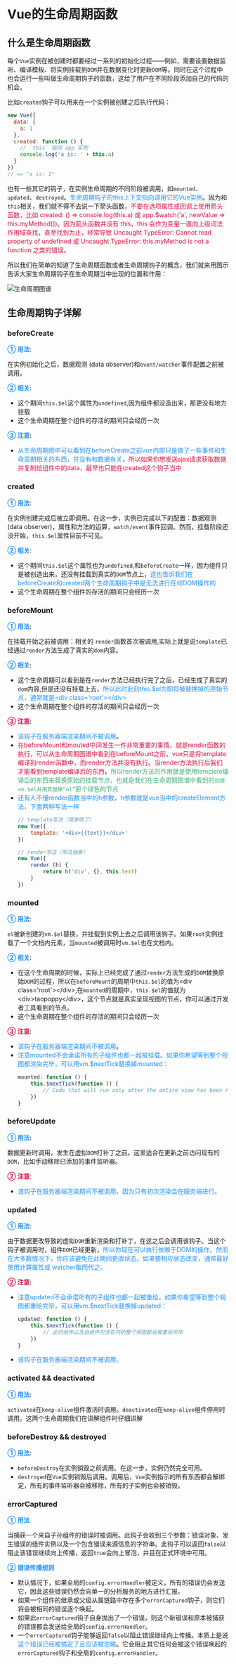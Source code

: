 # Vue的生命周期函数

## 什么是生命周期函数
每个`Vue`实例在被创建时都要经过一系列的初始化过程——例如，需要设置数据监听、编译模板、将实例挂载到`DOM`并在数据变化时更新`DOM`等。同时在这个过程中也会运行一些叫做生命周期钩子的函数，这给了用户在不同阶段添加自己的代码的机会。

比如`created`钩子可以用来在一个实例被创建之后执行代码：
```javascript
new Vue({
  data: {
    a: 1
  },
  created: function () {
    // `this` 指向 app 实例
    console.log('a is: ' + this.a)
  }
})
// => "a is: 1"
```
也有一些其它的钩子，在实例生命周期的不同阶段被调用，如`mounted`、`updated`、`destroyed`。<font color=#1E90FF>生命周期钩子的this上下文指向调用它的Vue实例</font>。因为和`this`相关，我们就不得不去说一下箭头函数，<font color=#DD1144>不要在选项属性或回调上使用箭头函数，比如 created: () => console.log(this.a) 或 app.$watch('a', newValue => this.myMethod())。因为箭头函数并没有 this，this 会作为变量一直向上级词法作用域查找，直至找到为止，经常导致 Uncaught TypeError: Cannot read property of undefined 或 Uncaught TypeError: this.myMethod is not a function 之类的错误。</font>

所以我们在简单的知道了生命周期函数或者生命周期钩子的概念，我们就来用图示告诉大家生命周期钩子在生命周期当中出现的位置和作用：

<img :src="$withBase('/vuessr_vue_lifecycle.png')" alt="生命周期图谱">

## 生命周期钩子详解

### beforeCreate
<font color=#1E90FF>**① 用法**</font>:

在实例初始化之后，数据观测 (data observer)和`event/watcher`事件配置之前被调用。

<font color=#1E90FF>**② 相关**</font>:

+ 这个期间`this.$el`这个属性为`undefined`,因为组件都没造出来，那更没有地方挂载
+ 这个生命周期在整个组件的存活的期间只会经历一次

<font color=#1E90FF>**③ 注意**</font>:

+ <font color=#1E90FF>从生命周期图中可以看到在beforeCreate之前vue内部只是做了一些事件和生命周期相关的东西，并没有和数据有关</font>，<font color=#DD1144>所以如果你想发送ajax请求获取数据并复制给组件中的data，最早也只能在created这个钩子当中</font>



### created
<font color=#1E90FF>**① 用法**</font>:

在实例创建完成后被立即调用。在这一步，实例已完成以下的配置：数据观测 (data observer)，属性和方法的运算，`watch/event`事件回调。然而，挂载阶段还没开始，`this.$el`属性目前不可见。

<font color=#1E90FF>**② 相关**</font>:

+ 这个期间`this.$el`这个属性也为`undefined`,和`beforeCreate`一样，因为组件只是被创造出来，还没有挂载到真实的`DOM`节点上，<font color=#1E90FF>这也告诉我们在beforeCreate和created两个生命周期钩子中是无法进行任何DOM操作的</font>
+ 这个生命周期在整个组件的存活的期间只会经历一次

### beforeMount
<font color=#1E90FF>**① 用法**</font>:

在挂载开始之前被调用：相关的 `render`函数首次被调用,实际上就是说`template`已经通过`render`方法生成了真实的`dom`内容。

<font color=#1E90FF>**② 相关**</font>:

+ 这个生命周期可以看到是在`render`方法已经执行完了之后，已经生成了真实的`dom`内容,但是还没有挂载上去，<font color=#1E90FF>所以此时此刻this.$el为即将被替换掉的原始节点，通常就是&lt;div class='root'&gt;&lt;/div&gt;</font>
+ 这个生命周期在整个组件的存活的期间只会经历一次

<font color=#DD1144>**③ 注意**</font>:

+ <font color=#1E90FF>该钩子在服务器端渲染期间不被调用</font>。
+ <font color=#DD1144>在beforeMount和mouted中间发生一件非常重要的事情，就是render函数的执行，可以从生命周期图谱中看到在beforeMount之前，vue只是将template编译到render函数中，而render方法并没有执行。当render方法执行后我们才能看到template编译后的东西</font>，<font color=#3eaf7c>所以render方法的作用就是使用template编译后的东西来替换原始的挂载节点，也就是我们在生命周期图谱中看到的`创建vm.$el并用其替换“el”`那个绿色的节点</font>
+ <font color=#1E90FF>还有人不懂render函数当中的h参数，h参数就是vue当中的createElement方法，下面两种写法一样</font>
	```javascript
	// template写法（简单明了）
	new Vue({
		template: '<div>{{text}}</div>'
	})

	// render写法（写法抽象）
	new Vue({
		render (h) {
			return h('div', {}, this.text)
		}
	})
	```
	

### mounted
<font color=#1E90FF>**① 用法**</font>:

`el`被新创建的`vm.$el`替换，并挂载到实例上去之后调用该钩子。如果`root`实例挂载了一个文档内元素，当`mounted`被调用时`vm.$el`也在文档内。

<font color=#1E90FF>**② 相关**</font>:

+ 在这个生命周期的时候，实际上已经完成了通过`render`方法生成的`DOM`替换原始`DOM`的过程，所以在`beforeMount`的周期中`this.$el`的值为&lt;div class='root'&gt;&lt;/div&gt;,在`mounted`的周期中，`this.$el`的值就为&lt;div&gt;taopoppy&lt;/div&gt;，这个节点就是真实呈现视图的节点，你可以通过开发者工具看到的节点。
+ 这个生命周期在整个组件的存活的期间只会经历一次

<font color=#DD1144>**③ 注意**</font>:

+ <font color=#1E90FF>该钩子在服务器端渲染期间不被调用</font>。
+ <font color=#1E90FF>注意mounted不会承诺所有的子组件也都一起被挂载。如果你希望等到整个视图都渲染完毕，可以用vm.$nextTick替换掉mounted：</font>
	```javascript
	mounted: function () {
		this.$nextTick(function () {
			// Code that will run only after the entire view has been rendered
		})
	}
	```
	
### beforeUpdate
<font color=#1E90FF>**① 用法**</font>:  

数据更新时调用，发生在虚拟`DOM`打补丁之前。这里适合在更新之前访问现有的`DOM`，比如手动移除已添加的事件监听器。

<font color=#DD1144>**② 注意**</font>:

+ <font color=#1E90FF>该钩子在服务器端渲染期间不被调用，因为只有初次渲染会在服务端进行。</font> 

### updated
<font color=#1E90FF>**① 用法**</font>:

由于数据更改导致的虚拟`DOM`重新渲染和打补丁，在这之后会调用该钩子。当这个钩子被调用时，组件`DOM`已经更新，<font color=#1E90FF>所以你现在可以执行依赖于DOM的操作。然而在大多数情况下，你应该避免在此期间更改状态。如果要相应状态改变，通常最好使用计算属性或 watcher取而代之。</font>

<font color=#DD1144>**② 注意**</font>:

+ <font color=#1E90FF>注意updated不会承诺所有的子组件也都一起被重绘。如果你希望等到整个视图都重绘完毕，可以用vm.$nextTick替换掉updated：</font>
	```javascript
	updated: function () {
		this.$nextTick(function () {
			// 此时组件以及自组件包含在内的整个视图都会被重绘完毕
		})
	}
	```
+ <font color=#1E90FF>该钩子在服务器端渲染期间不被调用。</font>

### activated && deactivated
<font color=#1E90FF>**① 用法**</font>:
 
`activated`在`keep-alive`组件激活时调用。`deactivated`在`keep-alive`组件停用时调用。这两个生命周期我们在讲解组件时仔细讲解

### beforeDestroy && destroyed
<font color=#1E90FF>**① 用法**</font>:

+ `beforeDestroy`在实例销毁之前调用。在这一步，实例仍然完全可用。
+ `destroyed`在`Vue`实例销毁后调用。调用后，`Vue`实例指示的所有东西都会解绑定，所有的事件监听器会被移除，所有的子实例也会被销毁。

### errorCaptured
<font color=#1E90FF>**① 用法**</font>

当捕获一个来自子孙组件的错误时被调用。此钩子会收到三个参数：错误对象、发生错误的组件实例以及一个包含错误来源信息的字符串。此钩子可以返回`false`以阻止该错误继续向上传播，返回`true`会向上冒泡，并且在正式环境中可用。

<font color=#1E90FF>**② 错误传播规则**</font>

+ 默认情况下，如果全局的`config.errorHandler`被定义，所有的错误仍会发送它，因此这些错误仍然会向单一的分析服务的地方进行汇报。
+ 如果一个组件的继承或父级从属链路中存在多个`errorCaptured`钩子，则它们将会被相同的错误逐个唤起。
+ 如果此`errorCaptured`钩子自身抛出了一个错误，则这个新错误和原本被捕获的错误都会发送给全局的`config.errorHandler`。
+ 一个`errorCaptured`钩子能够返回`false`以阻止错误继续向上传播。本质上是说<font color=#1E90FF>这个错误已经被搞定了且应该被忽略</font>。它会阻止其它任何会被这个错误唤起的`errorCaptured`钩子和全局的`config.errorHandler`。
